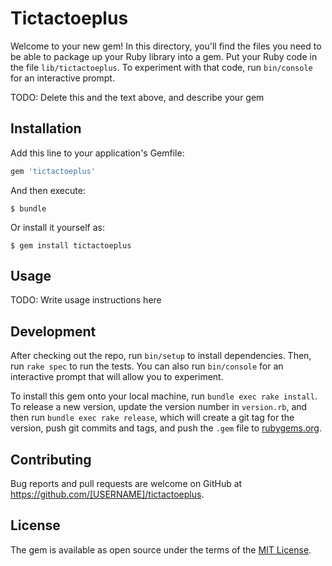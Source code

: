 # Tictactoeplus

Welcome to your new gem! In this directory, you'll find the files you need to be able to package up your Ruby library into a gem. Put your Ruby code in the file `lib/tictactoeplus`. To experiment with that code, run `bin/console` for an interactive prompt.

TODO: Delete this and the text above, and describe your gem

## Installation

Add this line to your application's Gemfile:

```ruby
gem 'tictactoeplus'
```

And then execute:

    $ bundle

Or install it yourself as:

    $ gem install tictactoeplus

## Usage

TODO: Write usage instructions here

## Development

After checking out the repo, run `bin/setup` to install dependencies. Then, run `rake spec` to run the tests. You can also run `bin/console` for an interactive prompt that will allow you to experiment.

To install this gem onto your local machine, run `bundle exec rake install`. To release a new version, update the version number in `version.rb`, and then run `bundle exec rake release`, which will create a git tag for the version, push git commits and tags, and push the `.gem` file to [rubygems.org](https://rubygems.org).

## Contributing

Bug reports and pull requests are welcome on GitHub at https://github.com/[USERNAME]/tictactoeplus.

## License

The gem is available as open source under the terms of the [MIT License](https://opensource.org/licenses/MIT).
